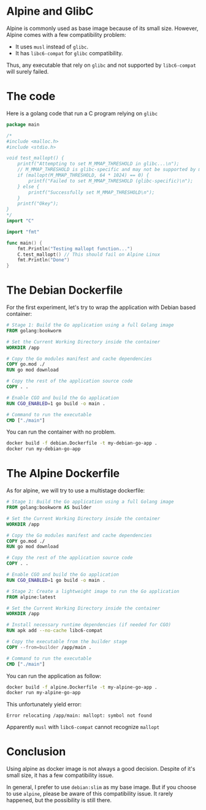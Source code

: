 # Alpine and GlibC

Alpine is commonly used as base image because of its small size. However, Alpine comes with a few compatibility problem:

- It uses `musl` instead of `glibc`.
- It has `libc6-compat` for `glibc` compatibility.

Thus, any executable that rely on `glibc` and not supported by `libc6-compat` will surely failed.

# The code

Here is a golang code that run a C program relying on `glibc`

```go
package main

/*
#include <malloc.h>
#include <stdio.h>

void test_mallopt() {
	printf("Attempting to set M_MMAP_THRESHOLD in glibc...\n");
    // M_MMAP_THRESHOLD is glibc-specific and may not be supported by musl
    if (mallopt(M_MMAP_THRESHOLD, 64 * 1024) == 0) {
        printf("Failed to set M_MMAP_THRESHOLD (glibc-specific)\n");
    } else {
        printf("Successfully set M_MMAP_THRESHOLD\n");
    }
	printf("Okey");
}
*/
import "C"

import "fmt"

func main() {
	fmt.Println("Testing mallopt function...")
	C.test_mallopt() // This should fail on Alpine Linux
	fmt.Println("Done")
}

```

# The Debian Dockerfile

For the first experiment, let's try to wrap the application with Debian based container:

```dockerfile
# Stage 1: Build the Go application using a full Golang image
FROM golang:bookworm

# Set the Current Working Directory inside the container
WORKDIR /app

# Copy the Go modules manifest and cache dependencies
COPY go.mod ./
RUN go mod download

# Copy the rest of the application source code
COPY . .

# Enable CGO and build the Go application
RUN CGO_ENABLED=1 go build -o main .

# Command to run the executable
CMD ["./main"]
```

You can run the container with no problem.

```bash
docker build -f debian.Dockerfile -t my-debian-go-app .
docker run my-debian-go-app
```

# The Alpine Dockerfile

As for alpine, we will try to use a multistage dockerfile:

```dockerfile
# Stage 1: Build the Go application using a full Golang image
FROM golang:bookworm AS builder

# Set the Current Working Directory inside the container
WORKDIR /app

# Copy the Go modules manifest and cache dependencies
COPY go.mod ./
RUN go mod download

# Copy the rest of the application source code
COPY . .

# Enable CGO and build the Go application
RUN CGO_ENABLED=1 go build -o main .

# Stage 2: Create a lightweight image to run the Go application
FROM alpine:latest

# Set the Current Working Directory inside the container
WORKDIR /app

# Install necessary runtime dependencies (if needed for CGO)
RUN apk add --no-cache libc6-compat

# Copy the executable from the builder stage
COPY --from=builder /app/main .

# Command to run the executable
CMD ["./main"]
```

You can run the application as follow:

```bash
docker build -f alpine.Dockerfile -t my-alpine-go-app .
docker run my-alpine-go-app
```

This unfortunately yield error:

```
Error relocating /app/main: mallopt: symbol not found
```

Apparently `musl` with `libc6-compat` cannot recognize `mallopt`

# Conclusion

Using alpine as docker image is not always a good decision. Despite of it's small size, it has a few compatibility issue.

In general, I prefer to use `debian:slim` as my base image. But if you choose to use `alpine`, please be aware of this compatibility issue. It rarely happened, but the possibility is still there.
